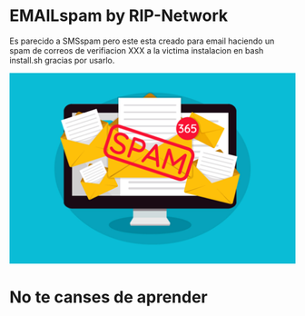 # EMAILspam by RIP-Network

Es parecido a SMSspam pero este esta creado para email haciendo un spam de correos de verifiacion XXX a la victima 
instalacion en bash install.sh
gracias por usarlo.

![Screenshot](correo-spam.png)

# No te canses de aprender

